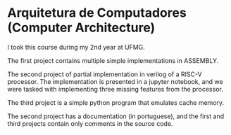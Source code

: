 # Arquitetura de Computadores (Computer Architecture)
I took this course during my 2nd year at UFMG.

The first project contains multiple simple implementations in ASSEMBLY.

The second project of partial implementation in verilog of a RISC-V processor. The implementation is presented in a jupyter notebook, and we were tasked with implementing three missing features from the processor.

The third project is a simple python program that emulates cache memory.

The second project has a documentation (in portuguese), and the first and third projects contain only comments in the source code.
